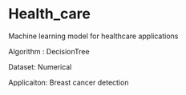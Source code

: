 # Health_care

Machine learning model for healthcare applications

Algorithm : DecisionTree

Dataset: Numerical

Applicaiton: Breast cancer detection
